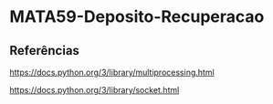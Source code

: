 # MATA59-Deposito-Recuperacao

## Referências

https://docs.python.org/3/library/multiprocessing.html

https://docs.python.org/3/library/socket.html